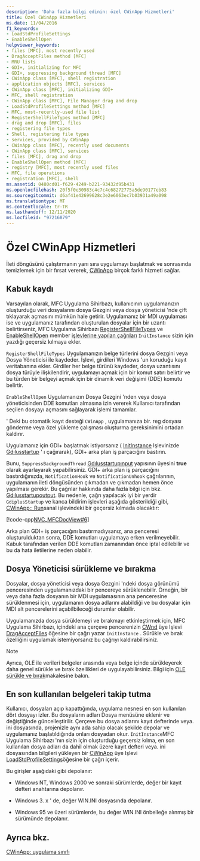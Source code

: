 ```yaml
---
description: 'Daha fazla bilgi edinin: özel CWinApp Hizmetleri'
title: Özel CWinApp Hizmetleri
ms.date: 11/04/2016
f1_keywords:
- LoadStdProfileSettings
- EnableShellOpen
helpviewer_keywords:
- files [MFC], most recently used
- DragAcceptFiles method [MFC]
- MRU lists
- GDI+, initializing for MFC
- GDI+, suppressing background thread [MFC]
- CWinApp class [MFC], shell registration
- application objects [MFC], services
- CWinApp class [MFC], initializing GDI+
- MFC, shell registration
- CWinApp class [MFC], File Manager drag and drop
- LoadStdProfileSettings method [MFC]
- MFC, most-recently-used file list
- RegisterShellFileTypes method [MFC]
- drag and drop [MFC], files
- registering file types
- Shell, registering file types
- services, provided by CWinApp
- CWinApp class [MFC], recently used documents
- CWinApp class [MFC], services
- files [MFC], drag and drop
- EnableShellOpen method [MFC]
- registry [MFC], most recently used files
- MFC, file operations
- registration [MFC], shell
ms.assetid: 0480cd01-f629-4249-b221-93432d95b431
ms.openlocfilehash: 20f5f0e30983c4c7c4c68272775a5de90177eb83
ms.sourcegitcommit: d6af41e42699628c3e2e6063ec7b03931a49a098
ms.translationtype: MT
ms.contentlocale: tr-TR
ms.lasthandoff: 12/11/2020
ms.locfileid: "97216879"
---
```

# <a name="special-cwinapp-services"></a>Özel CWinApp Hizmetleri

İleti döngüsünü çalıştırmanın yanı sıra uygulamayı başlatmak ve sonrasında temizlemek için bir fırsat vererek, [CWinApp](../mfc/reference/cwinapp-class.md) birçok farklı hizmeti sağlar.

## <a name="shell-registration"></a><a name="_core_shell_registration"></a> Kabuk kaydı

Varsayılan olarak, MFC Uygulama Sihirbazı, kullanıcının uygulamanızın oluşturduğu veri dosyalarını dosya Gezgini veya dosya yöneticisi 'nde çift tıklayarak açmasını mümkün hale getirir. Uygulamanız bir MDI uygulaması ise ve uygulamanız tarafından oluşturulan dosyalar için bir uzantı belirtirseniz, MFC Uygulama Sihirbazı [RegisterShellFileTypes](../mfc/reference/cwinapp-class.md#registershellfiletypes) ve [EnableShellOpen](../mfc/reference/cwinapp-class.md#enableshellopen) member [işlevlerine yapılan çağrıları](../mfc/reference/cwinapp-class.md) `InitInstance` sizin için yazdığı geçersiz kılmaya ekler.

`RegisterShellFileTypes` Uygulamanızın belge türlerini dosya Gezgini veya Dosya Yöneticisi ile kaydeder. İşlevi, girdileri Windows 'un koruduğu kayıt veritabanına ekler. Girdiler her belge türünü kaydeder, dosya uzantısını dosya türüyle ilişkilendirir, uygulamayı açmak için bir komut satırı belirtir ve bu türden bir belgeyi açmak için bir dinamik veri değişimi (DDE) komutu belirtir.

`EnableShellOpen` Uygulamanızın Dosya Gezgini 'nden veya dosya yöneticisinden DDE komutları almasına izin vererek Kullanıcı tarafından seçilen dosyayı açmasını sağlayarak işlemi tamamlar.

' Deki bu otomatik kayıt desteği `CWinApp` , uygulamanıza bir. reg dosyası gönderme veya özel yükleme çalışması oluşturma gereksinimini ortadan kaldırır.

Uygulamanız için GDI+ başlatmak istiyorsanız ( [InitInstance](../mfc/reference/cwinapp-class.md#initinstance) Işlevinizde [Gdılusstartup](/windows/win32/api/gdiplusinit/nf-gdiplusinit-gdiplusstartup) ' ı çağırarak), GDI+ arka plan iş parçacığını bastırın.

Bunu, `SuppressBackgroundThread` [Gdılusstartupınput](/windows/win32/api/gdiplusinit/ns-gdiplusinit-gdiplusstartupinput) yapısının üyesini **true** olarak ayarlayarak yapabilirsiniz. GDI+ arka plan iş parçacığını bastırdığınızda, `NotificationHook` ve `NotificationUnhook` çağrılarının, uygulamanın ileti döngüsünden çıkmadan ve çıkmadan hemen önce yapılması gerekir. Bu çağrılar hakkında daha fazla bilgi için bkz. [Gdılusstartupoutput](/windows/win32/api/gdiplusinit/ns-gdiplusinit-gdiplusstartupoutput). Bu nedenle, çağrı yapılacak iyi bir yerdir `GdiplusStartup` ve kanca bildirim işlevleri aşağıda gösterildiği gibi, [CWinApp:: Run](../mfc/reference/cwinapp-class.md#run)sanal işlevindeki bir geçersiz kılmada olacaktır:

[!code-cpp[NVC_MFCDocView#6](../mfc/codesnippet/cpp/special-cwinapp-services_1.cpp)]

Arka plan GDI+ iş parçacığını bastırmadıysanız, ana penceresi oluşturulduktan sonra, DDE komutları uygulamaya erken verilmeyebilir. Kabuk tarafından verilen DDE komutları zamanından önce iptal edilebilir ve bu da hata iletilerine neden olabilir.

## <a name="file-manager-drag-and-drop"></a><a name="_core_file_manager_drag_and_drop"></a> Dosya Yöneticisi sürükleme ve bırakma

Dosyalar, dosya yöneticisi veya dosya Gezgini 'ndeki dosya görünümü penceresinden uygulamanızdaki bir pencereye sürüklenebilir. Örneğin, bir veya daha fazla dosyanın bir MDI uygulamasının ana penceresine sürüklenmesi için, uygulamanın dosya adlarını alabildiği ve bu dosyalar için MDI alt pencerelerini açabilbileceği durumlar olabilir.

Uygulamanızda dosya sürüklemeyi ve bırakmayı etkinleştirmek için, MFC Uygulama Sihirbazı, içindeki ana çerçeve pencerenizin [CWnd](../mfc/reference/cwnd-class.md) üye Işlevi [DragAcceptFiles](../mfc/reference/cwnd-class.md#dragacceptfiles) öğesine bir çağrı yazar `InitInstance` . Sürükle ve bırak özelliğini uygulamak istemiyorsanız bu çağrıyı kaldırabilirsiniz.

> [!NOTE]
> Ayrıca, OLE ile verileri belgeler arasında veya belge içinde sürükleyerek daha genel sürükle ve bırak özellikleri de uygulayabilirsiniz. Bilgi için [OLE sürükle ve bırak](../mfc/drag-and-drop-ole.md)makalesine bakın.

## <a name="keeping-track-of-the-most-recently-used-documents"></a><a name="_core_keeping_track_of_the_most_recently_used_documents"></a> En son kullanılan belgeleri takip tutma

Kullanıcı, dosyaları açıp kapattığında, uygulama nesnesi en son kullanılan dört dosyayı izler. Bu dosyaların adları Dosya menüsüne eklenir ve değiştiğinde güncelleştirilir. Çerçeve bu dosya adlarını kayıt defterinde veya. ini dosyasında, projenizle aynı ada sahip olacak şekilde depolar ve uygulamanız başlatıldığında onları dosyadan okur. `InitInstance`MFC Uygulama Sihirbazı 'nın sizin için oluşturduğu geçersiz kılma, en son kullanılan dosya adları da dahil olmak üzere kayıt defteri veya. ini dosyasından bilgileri yükleyen bir [CWinApp](../mfc/reference/cwinapp-class.md) üye Işlevi [LoadStdProfileSettings](../mfc/reference/cwinapp-class.md#loadstdprofilesettings)öğesine bir çağrı içerir.

Bu girişler aşağıdaki gibi depolanır:

- Windows NT, Windows 2000 ve sonraki sürümlerde, değer bir kayıt defteri anahtarına depolanır.

- Windows 3. x ' de, değer WIN.INI dosyasında depolanır.

- Windows 95 ve üzeri sürümlerde, bu değer WIN.INI önbelleğe alınmış bir sürümünde depolanır.

## <a name="see-also"></a>Ayrıca bkz.

[CWinApp: uygulama sınıfı](../mfc/cwinapp-the-application-class.md)
